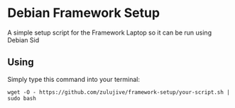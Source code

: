 # Debian Framework Setup
A simple setup script for the Framework Laptop so it can be run using Debian Sid

## Using
Simply type this command into your terminal:
```
wget -O - https://github.com/zulujive/framework-setup/your-script.sh | sudo bash
```
